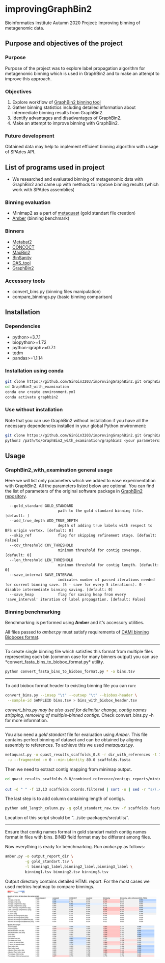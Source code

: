 # improvingGraphBin2
Bioinformatics Institute Autumn 2020 Project: Improving binning of metagenomic data.

## Purpose and objectives of the project
### Purpose
Purpose of the project was to explore label propagation algorithm for metagenomic binning which is used in GraphBin2 and to make an attempt to improve this approach.

### Objectives
1. Explore workflow of [GraphBin2 binning tool](https://github.com/Vini2/GraphBin2)
2. Gather binning statistics including detailed information about intermediate binning results from GraphBin2.
3. Identify advantages and disadvantages of GraphBin2.
4. Make an attempt to improve binning with GraphBin2.

### Future development
Obtained data may help to implement efficient binning algorithm with usage of SPAdes API.

## List of programs used in project
* We researched and evaluated binning of metagenomic data with GraphBin2 and came up with methods to improve binning results (which work with SPAdes assemblies)

### Binning evaluation
* Minimap2 as a part of [metaquast](https://github.com/ablab/quast) (gold standart file creation)
* [Amber](https://github.com/CAMI-challenge/AMBER) (binning benchmark)

### Binners
* [Metabat2](https://bitbucket.org/berkeleylab/metabat/src/master/)
* [CONCOCT](https://github.com/BinPro/CONCOCT)
* [MaxBin2](https://sourceforge.net/projects/maxbin2/)
* [BinSanity](https://github.com/edgraham/BinSanity)
* [DAS_tool](https://github.com/cmks/DAS_Tool)
* [GraphBin2](https://github.com/Vini2/GraphBin2)

### Accessory tools
* convert_bins.py (binning files manipulation)
* compare_binnings.py (basic binning comparison)

## Installation
### Dependencies
* python>=3.7.1
* biopython>=1.72
* python-igraph>=0.7.1
* tqdm
* pandas>=1.1.14

### Installation using conda
```bash
git clone https://github.com/GinGin3203/improvingGraphBin2.git GraphBin2_with_examination
cd GraphBin2_with_examination
conda env create environment.yml
conda activate graphbin2
```

### Use without installation
Note that you can use GraphBin2 without installation if you have all the necessary dependencies installed in your global Python environment:
```bash
git clone https://github.com/GinGin3203/improvingGraphBin2.git GraphBin2_with_examination
python3 /path/to/GraphBin2_with_examination/graphbin2 <your parameters>
```

## Usage
### GraphBin2_with_examination general usage
Here we will list only parameters which we added to ease experimentation with GraphBin2. All the parameters listed below are optional. You can find the list of parameters of the original software package in [GraphBin2 repository](https://github.com/Vini2/GraphBin2).
```
  --gold_standard GOLD_STANDARD
                        path to the gold standard binning file. [default: ]
  --add_true_depth ADD_TRUE_DEPTH
                        depth of adding true labels with respect to BFS origin vertex. [default: 0]
  --skip_ref            flag for skipping refinement stage. [default: False]
  --cov_threshold COV_THRESHOLD
                        minimum threshold for contig coverage. [default: 0]
  --len_threshold LEN_THRESHOLD
                        minimum threshold for contig length. [default: 0]
  --save_interval SAVE_INTERVAL
                        indicates number of passed iterations needed for current binning save. (5 - save for every 5 iterations). 0 - disable intermediate binning saving. [default: 0]
  --save_heap           flag for saving heap from every 'save_interval' iteration of label propagation. [default: False]

```

### Binning benchmarking
Benchmarking is performed using **Amber** and it's accessory utilities.

All files passed to *amber.py* must satisfy requirements of [CAMI binning Bioboxes format](https://github.com/bioboxes/rfc/tree/master/data-format).
<hr>
To create single binning file which satisfies this format from multiple files representing each bin (common case for many binners output) you can use *convert_fasta_bins_to_biobox_format.py* utility.

```bash
python convert_fasta_bins_to_biobox_format.py * -o bins.tsv
```

<hr>
To add biobox format header to existing binning file you can run:

```bash
convert_bins.py --insep "\t" --outsep "\t" --biobox-header \
 --sample-id SAMPLEID bins.tsv > bins_with_biobox_header.tsv
```
*convert_bins.py may be also used for delimiter change, contig names stripping, removing of multiple-binned contigs.*
Check convert_bins.py -h for more information.
<hr>

You also need a *gold standart* file for evaluation using *Amber*. This file contains perfect binning of dataset and can be obtained by aligning assembly to references. To achieve this we used *metaquast.py*.

```bash
metaquast.py -o quast_results_scaffolds_0.8 -r dir_with_references -t 16 \
 -u --fragmented -m 0 --min-identity 80.0 scaffolds.fasta
```

Then we need to extract contig mapping from minimap output.
```bash
cd quast_results_scaffolds_0.8/combined_reference/contigs_reports/minimap_output/

cut -d " " -f 12,13 scaffolds.coords.filtered | sort -u | sed -r "s/(.+) (.+)/\2\t\1/g" > gold_standart_raw.tsv
```
The last step is to add column containing length of contigs.
```bash
python add_length_column.py -g gold_standart_raw.tsv -f scaffolds.fasta > gold_standart.tsv
```
Location of this script should be “…/site-packages/src/utils/”.
<hr>
Ensure that contig names format in gold standart match contig names format in files with bins. BINID field format may be different among files.

Now everything is ready for benchmarking. Run *amber.py* as follows:
```bash
amber.py -o output_report_dir \
         -g gold_standart.tsv \
         -l binning1_label,binning2_label,binning3_label \
         binning1.tsv binning2.tsv binning3.tsv
```
Output directory contains detailed HTML report. For the most cases we used metrics heatmap to compare binnings.
![](./images/Amber_heatmap_example.png)
